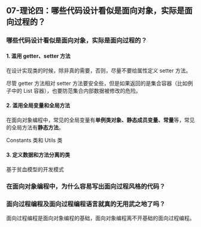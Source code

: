 ## 07-理论四：哪些代码设计看似是面向对象，实际是面向过程的？



### 哪些代码设计看似是面向对象，实际是面向过程的？

#### 1. 滥用 getter、setter 方法

在设计实现类的时候，除非真的需要，否则，尽量不要给属性定义 setter 方法。

尽管 getter 方法相对 setter 方法要安全些，但是如果返回的是集合容器（比如例子中的 List 容器），也要防范集合内部数据被修改的危险。



#### 2. 滥用全局变量和全局方法

在面向对象编程中，常见的全局变量有**单例类对象、静态成员变量、常量**等，常见的全局方法有**静态方法**。

Constants 类和 Utils 类

#### 3. 定义数据和方法分离的类

基于贫血模型的开发模式





### 在面向对象编程中，为什么容易写出面向过程风格的代码？





### 面向过程编程及面向过程编程语言就真的无用武之地了吗？

面向过程编程是面向对象编程的基础，面向对象编程离不开基础的面向过程编程。